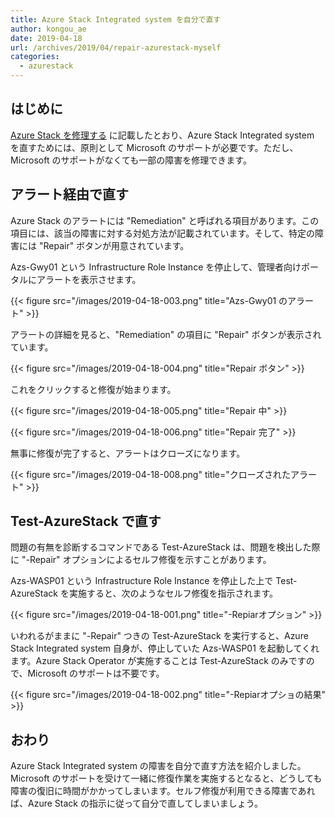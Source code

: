 ```yaml
---
title: Azure Stack Integrated system を自分で直す
author: kongou_ae
date: 2019-04-18
url: /archives/2019/04/repair-azurestack-myself
categories:
  - azurestack
---
```


## はじめに

[Azure Stack を修理する](https://aimless.jp/blog/archives/2018-12-20-repair-azure-stack/) に記載したとおり、Azure Stack Integrated system を直すためには、原則として Microsoft のサポートが必要です。ただし、Microsoft のサポートがなくても一部の障害を修理できます。

## アラート経由で直す

Azure Stack のアラートには "Remediation" と呼ばれる項目があります。この項目には、該当の障害に対する対処方法が記載されています。そして、特定の障害には "Repair" ボタンが用意されています。

Azs-Gwy01 という Infrastructure Role Instance を停止して、管理者向けポータルにアラートを表示させます。

{{< figure src="/images/2019-04-18-003.png" title="Azs-Gwy01 のアラート" >}}

アラートの詳細を見ると、"Remediation" の項目に "Repair" ボタンが表示されています。

{{< figure src="/images/2019-04-18-004.png" title="Repair ボタン" >}}

これをクリックすると修復が始まります。

{{< figure src="/images/2019-04-18-005.png" title="Repair 中" >}}

{{< figure src="/images/2019-04-18-006.png" title="Repair 完了" >}}

無事に修復が完了すると、アラートはクローズになります。

{{< figure src="/images/2019-04-18-008.png" title="クローズされたアラート" >}}

## Test-AzureStack で直す

問題の有無を診断するコマンドである Test-AzureStack は、問題を検出した際に "-Repair" オプションによるセルフ修復を示すことがあります。

Azs-WASP01 という Infrastructure Role Instance を停止した上で Test-AzureStack を実施すると、次のようなセルフ修復を指示されます。

{{< figure src="/images/2019-04-18-001.png" title="-Repiarオプション" >}}

いわれるがままに "-Repair" つきの Test-AzureStack を実行すると、Azure Stack Integrated system 自身が、停止していた Azs-WASP01 を起動してくれます。Azure Stack Operator が実施することは Test-AzureStack のみですので、Microsoft のサポートは不要です。

{{< figure src="/images/2019-04-18-002.png" title="-Repiarオプショの結果" >}}

## おわり

Azure Stack Integrated system の障害を自分で直す方法を紹介しました。Microsoft のサポートを受けて一緒に修復作業を実施するとなると、どうしても障害の復旧に時間がかかってしまいます。セルフ修復が利用できる障害であれば、Azure Stack の指示に従って自分で直してしまいましょう。

